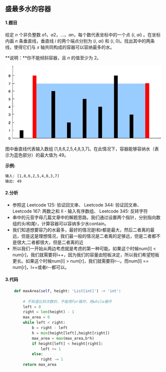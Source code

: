 ## 盛最多水的容器

#### 1.题目

给定 *n* 个非负整数 *a*1，*a*2，...，*a*n，每个数代表坐标中的一个点 (*i*, *ai*) 。在坐标内画 *n* 条垂直线，垂直线 *i* 的两个端点分别为 (*i*, *ai*) 和 (*i*, 0)。找出其中的两条线，使得它们与 *x* 轴共同构成的容器可以容纳最多的水。

**说明：**你不能倾斜容器，且 *n* 的值至少为 2。

![img](盛最多水的容器.assets/question_11.jpg)

图中垂直线代表输入数组 [1,8,6,2,5,4,8,3,7]。在此情况下，容器能够容纳水（表示为蓝色部分）的最大值为 49。

**示例:**

```
输入: [1,8,6,2,5,4,8,3,7]
输出: 49
```

#### 2.分析

- 参照这 Leetcode 125: 验证回文串、 Leetcode 344: 验证回文串、 Leetcode 167: 两数之和 II -  输入有序数组、 Leetcode 345: 反转字符
- 串中的元音字母几篇文章中的解题思路。我们通过设置两个指针，分别指向数组的头l和尾r，计算容器可以容纳多少水contain。
- 我们知道想要容乃的水最多，最好的情况是l和r都是最大，然后二者离的最远，但是这是理想情况，我们最一般的情况是二者离的足够远，但是二者都不是很大,二者都很大，但是二者离的近
- 所以我们一开始从两边考虑就是考虑的第一种可能。如果这个时候num[l] < num[r]，我们就需要将l++，因为我们的容量由短板决定，所以我们希望短板更长。如果这个时候num[l] > num[r]，我们就需要将r--。而num[l] == num[r]，l++或者r--都可以。

#### 3.代码

```python
    def maxArea(self, height: 'List[int]') -> 'int':
        
        # 不知道比较次数的，不能用for循环，用while循环       
        left = 0
        right = len(height) - 1
        max_area = 0
        while left < right:
            b = right - left
            h = min(height[left],height[right])
            max_area = max(max_area,b*h)
            if height[left] < height[right]:
                left += 1
            else:
                right -= 1
        return max_area

```

